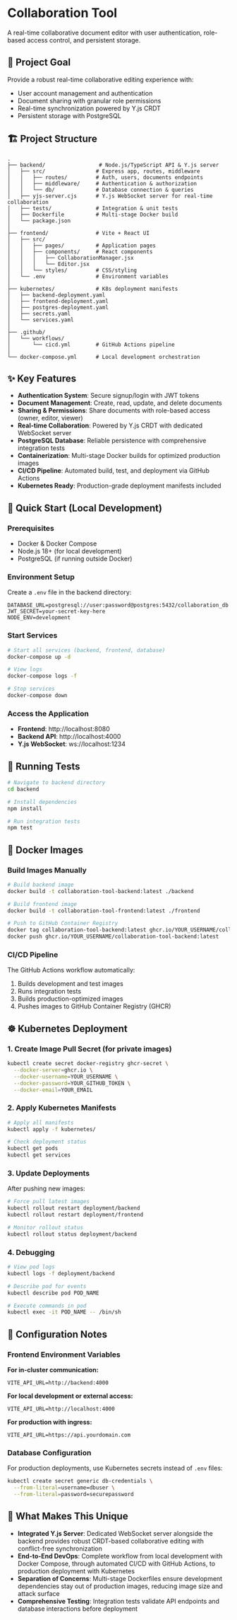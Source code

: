 # Collaboration Tool

A real-time collaborative document editor with user authentication, role-based access control, and persistent storage.

## 🎯 Project Goal

Provide a robust real-time collaborative editing experience with:
- User account management and authentication
- Document sharing with granular role permissions
- Real-time synchronization powered by Y.js CRDT
- Persistent storage with PostgreSQL

## 🏗️ Project Structure

```
.
├── backend/                 # Node.js/TypeScript API & Y.js server
│   ├── src/                # Express app, routes, middleware
│   │   ├── routes/         # Auth, users, documents endpoints
│   │   ├── middleware/     # Authentication & authorization
│   │   └── db/             # Database connection & queries
│   ├── yjs-server.cjs      # Y.js WebSocket server for real-time collaboration
│   ├── tests/              # Integration & unit tests
│   ├── Dockerfile          # Multi-stage Docker build
│   └── package.json
│
├── frontend/               # Vite + React UI
│   ├── src/
│   │   ├── pages/          # Application pages
│   │   ├── components/     # React components
│   │   │   ├── CollaborationManager.jsx
│   │   │   └── Editor.jsx
│   │   └── styles/         # CSS/styling
│   └── .env                # Environment variables
│
├── kubernetes/             # K8s deployment manifests
│   ├── backend-deployment.yaml
│   ├── frontend-deployment.yaml
│   ├── postgres-deployment.yaml
│   ├── secrets.yaml
│   └── services.yaml
│
├── .github/
│   └── workflows/
│       └── cicd.yml        # GitHub Actions pipeline
│
└── docker-compose.yml      # Local development orchestration
```

## ✨ Key Features

- **Authentication System**: Secure signup/login with JWT tokens
- **Document Management**: Create, read, update, and delete documents
- **Sharing & Permissions**: Share documents with role-based access (owner, editor, viewer)
- **Real-time Collaboration**: Powered by Y.js CRDT with dedicated WebSocket server
- **PostgreSQL Database**: Reliable persistence with comprehensive integration tests
- **Containerization**: Multi-stage Docker builds for optimized production images
- **CI/CD Pipeline**: Automated build, test, and deployment via GitHub Actions
- **Kubernetes Ready**: Production-grade deployment manifests included

## 🚀 Quick Start (Local Development)

### Prerequisites

- Docker & Docker Compose
- Node.js 18+ (for local development)
- PostgreSQL (if running outside Docker)

### Environment Setup

Create a `.env` file in the backend directory:

```env
DATABASE_URL=postgresql://user:password@postgres:5432/collaboration_db
JWT_SECRET=your-secret-key-here
NODE_ENV=development
```

### Start Services

```bash
# Start all services (backend, frontend, database)
docker-compose up -d

# View logs
docker-compose logs -f

# Stop services
docker-compose down
```

### Access the Application

- **Frontend**: http://localhost:8080
- **Backend API**: http://localhost:4000
- **Y.js WebSocket**: ws://localhost:1234

## 🧪 Running Tests

```bash
# Navigate to backend directory
cd backend

# Install dependencies
npm install

# Run integration tests
npm test
```

## 🐳 Docker Images

### Build Images Manually

```bash
# Build backend image
docker build -t collaboration-tool-backend:latest ./backend

# Build frontend image
docker build -t collaboration-tool-frontend:latest ./frontend

# Push to GitHub Container Registry
docker tag collaboration-tool-backend:latest ghcr.io/YOUR_USERNAME/collaboration-tool-backend:latest
docker push ghcr.io/YOUR_USERNAME/collaboration-tool-backend:latest
```

### CI/CD Pipeline

The GitHub Actions workflow automatically:
1. Builds development and test images
2. Runs integration tests
3. Builds production-optimized images
4. Pushes images to GitHub Container Registry (GHCR)

## ☸️ Kubernetes Deployment

### 1. Create Image Pull Secret (for private images)

```bash
kubectl create secret docker-registry ghcr-secret \
  --docker-server=ghcr.io \
  --docker-username=YOUR_USERNAME \
  --docker-password=YOUR_GITHUB_TOKEN \
  --docker-email=YOUR_EMAIL
```

### 2. Apply Kubernetes Manifests

```bash
# Apply all manifests
kubectl apply -f kubernetes/

# Check deployment status
kubectl get pods
kubectl get services
```

### 3. Update Deployments

After pushing new images:

```bash
# Force pull latest images
kubectl rollout restart deployment/backend
kubectl rollout restart deployment/frontend

# Monitor rollout status
kubectl rollout status deployment/backend
```

### 4. Debugging

```bash
# View pod logs
kubectl logs -f deployment/backend

# Describe pod for events
kubectl describe pod POD_NAME

# Execute commands in pod
kubectl exec -it POD_NAME -- /bin/sh
```

## 🔧 Configuration Notes

### Frontend Environment Variables

**For in-cluster communication:**
```env
VITE_API_URL=http://backend:4000
```

**For local development or external access:**
```env
VITE_API_URL=http://localhost:4000
```

**For production with ingress:**
```env
VITE_API_URL=https://api.yourdomain.com
```

### Database Configuration

For production deployments, use Kubernetes secrets instead of `.env` files:

```bash
kubectl create secret generic db-credentials \
  --from-literal=username=dbuser \
  --from-literal=password=securepassword
```

## 🌟 What Makes This Unique

- **Integrated Y.js Server**: Dedicated WebSocket server alongside the backend provides robust CRDT-based collaborative editing with conflict-free synchronization
- **End-to-End DevOps**: Complete workflow from local development with Docker Compose, through automated CI/CD with GitHub Actions, to production deployment with Kubernetes
- **Separation of Concerns**: Multi-stage Dockerfiles ensure development dependencies stay out of production images, reducing image size and attack surface
- **Comprehensive Testing**: Integration tests validate API endpoints and database interactions before deployment


